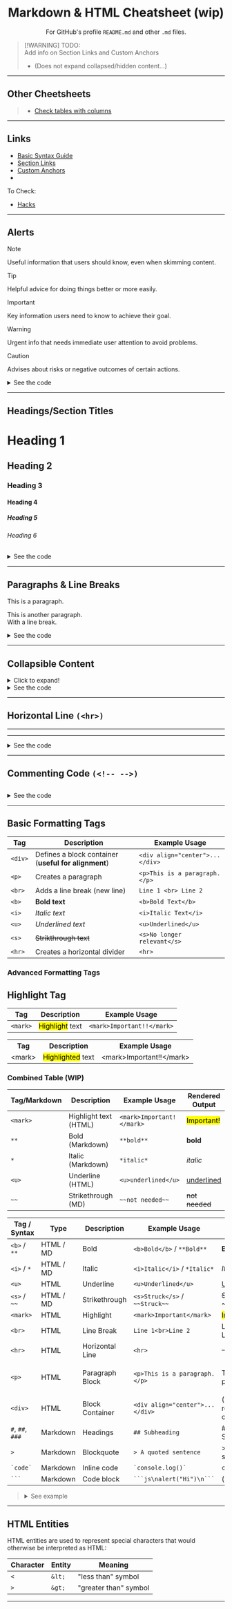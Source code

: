 
<div align=center>
  <h1>Markdown & HTML Cheatsheet (wip)</h1>
For GitHub's profile <code>README.md</code> and other <code>.md</code> files.
</div>

> [!WARNING] TODO:  
> Add info on Section Links and Custom Anchors 
>   - (Does not expand collapsed/hidden content...)  
> 

<!-- Nested blockquotes -->
<!-- Show html AND markdown versions .. -->

---

## Other Cheetsheets

> - [Check tables with columns](./tables.md)

---

## Links

- [Basic Syntax Guide](https://www.markdownguide.org/basic-syntax/)
- [Section Links](https://docs.github.com/en/get-started/writing-on-github/getting-started-with-writing-and-formatting-on-github/basic-writing-and-formatting-syntax#section-links)
- [Custom Anchors](https://docs.github.com/en/get-started/writing-on-github/getting-started-with-writing-and-formatting-on-github/basic-writing-and-formatting-syntax#custom-anchors)
- []()

To Check:
- [Hacks](https://www.markdownguide.org/hacks/#indent-tab)

---

## Alerts

> [!NOTE]
> Useful information that users should know, even when skimming content.  

> [!TIP]
> Helpful advice for doing things better or more easily.

> [!IMPORTANT]
> Key information users need to know to achieve their goal.

> [!WARNING]
> Urgent info that needs immediate user attention to avoid problems.

> [!CAUTION]
> Advises about risks or negative outcomes of certain actions.

<details><summary>See the code</summary>

```markdown
> [!NOTE]
> Useful information that users should know, even when skimming content.

> [!TIP]
> Helpful advice for doing things better or more easily.

> [!IMPORTANT]
> Key information users need to know to achieve their goal.

> [!WARNING]
> Urgent info that needs immediate user attention to avoid problems.

> [!CAUTION]
> Advises about risks or negative outcomes of certain actions.
```
</details>

---

## Headings/Section Titles

<h1>Heading 1</h1>   <!-- Largest -->
<h2>Heading 2</h2>
<h3>Heading 3</h3>
<h4>Heading 4</h4>
<h5>Heading 5</h5>
<h6>Heading 6</h6>   <!-- Smallest -->

<details><summary>See the code</summary>

```markdown
<!-- HTML -->
<h1>Heading 1</h1>   <!-- Largest -->
<h2>Heading 2</h2>
<h3>Heading 3</h3>
<h4>Heading 4</h4>
<h5>Heading 5</h5>
<h6>Heading 6</h6>   <!-- Smallest -->

<!-- Markdown -->
# Heading 1          <!-- Largest -->
## Heading 2
### Heading 3
####  Heading 4
#####  Heading 5
######  Heading 6    <!-- Smallest -->

<!-- Alternate Syntax -->
Heading 1 alt
=============

Heading 2 alt
-------------
```

> [!TIP] [Check Heading Syntax Documentation](https://www.markdownguide.org/basic-syntax/#headings)  

</details>

---

## Paragraphs & Line Breaks

<p>This is a paragraph.</p>

<p>This is another paragraph.<br>With a line break.</p>

<details><summary>See the code</summary>

```markdown
<p>This is a paragraph.</p>

<p>This is another paragraph.<br>With a line break.</p>
```
</details>

---

## Collapsible Content
<details>
  <summary>Click to expand!</summary>
  Hidden text here.
</details>

<details><summary>See the code</summary>

```markdown
<details>
  <summary>Click to expand!</summary>
  Hidden text here.
  (links to sections of text do not open hidden text..)
</details>
```
</details>


---

## Horizontal Line `(<hr>)`

<!-- HTML -->
<hr>

<!-- Markdown -->
---

<details><summary>See the code</summary>

```markdown
<!-- HTML -->
<hr>

<!-- Markdown -->
---
```

</details>

---

## Commenting Code `(<!-- -->)`
<div align="center"><h2></h2></div>

<!-- This is a comment. It won't be displayed. -->

<details><summary>See the code</summary>

```markdown
<!-- This is a comment. It won't be displayed. -->
```
</details>

---

## Basic Formatting Tags

| Tag         | Description                                          | Example Usage                   |
|-------------|------------------------------------------------------|---------------------------------|
| `<div>`     | Defines a block container (**useful for alignment**) | `<div align="center">...</div>` |
| `<p>`       | Creates a paragraph                                  | `<p>This is a paragraph.</p>`   |
| `<br>`      | Adds a line break (new line)                         | `Line 1 <br> Line 2`            |
| `<b>`       | **Bold text**                                        | `<b>Bold Text</b>`              |
| `<i>`       | *Italic text*                                        | `<i>Italic Text</i>`            |
| `<u>`       | _Underlined text_                                    | `<u>Underlined</u>`             |
| `<s>`       | ~~Strikthrough text~~                                | `<s>No longer relevant</s>`     |
| `<hr>`      | Creates a horizontal divider                         | `<hr>`                          |


### Advanced Formatting Tags

## Highlight Tag

| Tag       | Description                 | Example Usage                       |
|-----------|-----------------------------|-------------------------------------|
| `<mark>`  | <mark>Highlight</mark> text | `<mark>Important!!</mark>`          |


<table>
  <tr>
    <th>Tag</th>
    <th>Description</th>
    <th>Example Usage</th>
  </tr>
  <tr>
    <td>&lt;mark&gt;</td>
    <td><mark>Highlighted</mark> text</td>
    <td>&lt;mark&gt;Important!!&lt;/mark&gt;</td>
  </tr>
</table>

### Combined Table (WIP)

| Tag/Markdown | Description            | Example Usage                        | Rendered Output               |
|--------------|------------------------|--------------------------------------|-------------------------------|
| `<mark>`     | Highlight text (HTML)  | `<mark>Important!</mark>`            | <mark>Important!</mark>       |
| `**`         | Bold (Markdown)        | `**bold**`                           | **bold**                      |
| `*`          | Italic (Markdown)      | `*italic*`                           | *italic*                      |
| `<u>`        | Underline (HTML)       | `<u>underlined</u>`                  | <u>underlined</u>             |
| `~~`         | Strikethrough (MD)     | `~~not needed~~`                     | ~~not needed~~                |

| Tag / Syntax     | Type      | Description     | Example Usage                   | Rendered Output                    |
| ---------------- | --------- | --------------- | ------------------------------- | ---------------------------------- |
| `<b>` / `**`     | HTML / MD | Bold            | `<b>Bold</b>` / `**Bold**`      | <b>Bold</b> / **Bold**             |
| `<i>` / `*`      | HTML / MD | Italic          | `<i>Italic</i>` / `*Italic*`    | <i>Italic</i> / *Italic*           |
| `<u>`            | HTML      | Underline       | `<u>Underlined</u>`             | <u>Underlined</u>                  |
| `<s>` / `~~`     | HTML / MD | Strikethrough   | `<s>Struck</s>` / `~~Struck~~`  | <s>Struck</s> / \~\~Struck\~\~\~\~ |
| `<mark>`         | HTML      | Highlight       | `<mark>Important</mark>`        | <mark>Important</mark>             |
| `<br>`           | HTML      | Line Break      | `Line 1<br>Line 2`              | Line 1<br>Line 2                   |
| `<hr>`           | HTML      | Horizontal Line | `<hr>`                          | <hr>                               |
| `<p>`            | HTML      | Paragraph Block | `<p>This is a paragraph.</p>`   | <p>This is a paragraph.</p>        |
| `<div>`          | HTML      | Block Container | `<div align="center">...</div>` | (May not render visibly on GitHub) |
| `#`, `##`, `###` | Markdown  | Headings        | `## Subheading`                 | ## Subheading                      |
| `>`              | Markdown  | Blockquote      | `> A quoted sentence`           | > A quoted sentence                |
| `` `code` ``     | Markdown  | Inline code     | `` `console.log()` ``           | `console.log()`                    |
| ` ``` `          | Markdown  | Code block      | ` ```js\nalert("Hi")\n``` `     | (see below)                        |

> <details><summary>See example</summary>
> <pre> ```js function greet() { console.log("Hello!"); } ``` </pre>  
> Will render like this:
> ```js
> function greet() {
>   console.log("Hello!");
> }
> ```
> </details>


---

## HTML Entities

<!--

Escape '<' :
  &lt;
Escape '>' :
  &gt;

Inserting Whitespace:

`&nbsp;` to add a single space. ->&nbsp;<-  
`&ensp;` to add 2 spaces. ->&ensp;<-  
`&emsp;` to add 4 spaces. ->&emsp;<-  

-->

HTML entities are used to represent special characters that would otherwise be interpreted as HTML:

| Character | Entity | Meaning               |
|-----------|--------|-----------------------|
| `<`       | `&lt;` | "less than" symbol    |
| `>`       | `&gt;` | "greater than" symbol |

---
